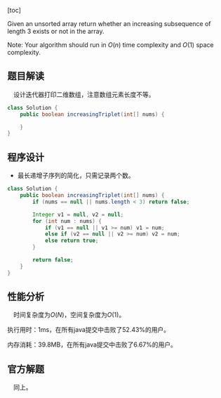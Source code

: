 [toc]

Given an unsorted array return whether an increasing subsequence of length 3 exists or not in the array.



Note: Your algorithm should run in $O(n)$ time complexity and $O(1)$ space complexity.



## 题目解读

&emsp;设计迭代器打印二维数组，注意数组元素长度不等。

```java
class Solution {
    public boolean increasingTriplet(int[] nums) {

    }
}
```

## 程序设计

* 最长递增子序列的简化，只需记录两个数。

```java
class Solution {
    public boolean increasingTriplet(int[] nums) {
        if (nums == null || nums.length < 3) return false;

        Integer v1 = null, v2 = null;
        for (int num : nums) {
            if (v1 == null || v1 >= num) v1 = num;
            else if (v2 == null || v2 >= num) v2 = num;
            else return true;
        }

        return false;
    }
}
```

## 性能分析

&emsp;时间复杂度为$O(N)$，空间复杂度为$O(1)$。

执行用时：1ms，在所有java提交中击败了52.43%的用户。

内存消耗：39.8MB，在所有java提交中击败了6.67%的用户。

## 官方解题

&emsp;同上。
